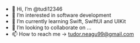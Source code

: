 - 👋 Hi, I’m @tudi12346
- 👀 I’m interested in software development
- 🌱 I’m currently learning Swift, SwiftUI and UIKit
- 💞️ I’m looking to collaborate on ...
- 📫 How to reach me -> tudor.neagu99@gmail.com

<!---
tudi12346/tudi12346 is a ✨ special ✨ repository because its `README.md` (this file) appears on your GitHub profile.
You can click the Preview link to take a look at your changes.
--->
